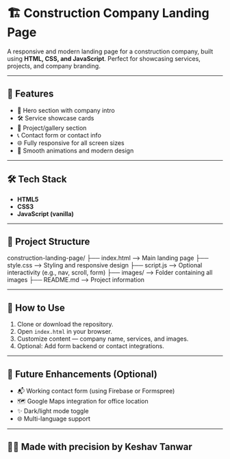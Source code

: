 # 🏗️ Construction Company Landing Page

A responsive and modern landing page for a construction company, built using **HTML, CSS, and JavaScript**. Perfect for showcasing services, projects, and company branding.

---

## 🚀 Features

- 📸 Hero section with company intro
- 🛠️ Service showcase cards
- 🧱 Project/gallery section
- 📞 Contact form or contact info
- 🌐 Fully responsive for all screen sizes
- 🎨 Smooth animations and modern design

---

## 🛠️ Tech Stack

- **HTML5**
- **CSS3**
- **JavaScript (vanilla)**

---

## 📁 Project Structure

construction-landing-page/ 
├── index.html --> Main landing page 
├── style.css --> Styling and responsive design 
├── script.js --> Optional interactivity (e.g., nav, scroll, form) 
├── images/ --> Folder containing all images 
├── README.md --> Project information



---

## 🧠 How to Use

1. Clone or download the repository.
2. Open `index.html` in your browser.
3. Customize content — company name, services, and images.
4. Optional: Add form backend or contact integrations.

---

## 🎯 Future Enhancements (Optional)

- 📬 Working contact form (using Firebase or Formspree)
- 🗺️ Google Maps integration for office location
- ✨ Dark/light mode toggle
- 🌐 Multi-language support

---

## 👷‍♂️ Made with precision by **Keshav Tanwar**
